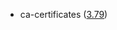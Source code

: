 - ca-certificates ([3.79](https://firefox-source-docs.mozilla.org/security/nss/releases/nss_3_79.html))
